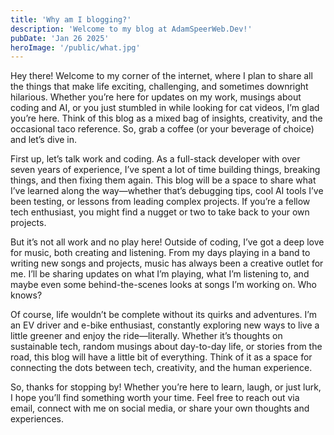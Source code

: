 ```yaml
---
title: 'Why am I blogging?'
description: 'Welcome to my blog at AdamSpeerWeb.Dev!'
pubDate: 'Jan 26 2025'
heroImage: '/public/what.jpg'
---
```


Hey there! Welcome to my corner of the internet, where I plan to share all the things that make life exciting, challenging, and sometimes downright hilarious. Whether you’re here for updates on my work, musings about coding and AI, or you just stumbled in while looking for cat videos, I’m glad you’re here. Think of this blog as a mixed bag of insights, creativity, and the occasional taco reference. So, grab a coffee (or your beverage of choice) and let’s dive in.

First up, let’s talk work and coding. As a full-stack developer with over seven years of experience, I’ve spent a lot of time building things, breaking things, and then fixing them again. This blog will be a space to share what I’ve learned along the way—whether that’s debugging tips, cool AI tools I’ve been testing, or lessons from leading complex projects. If you’re a fellow tech enthusiast, you might find a nugget or two to take back to your own projects.

But it’s not all work and no play here! Outside of coding, I’ve got a deep love for music, both creating and listening. From my days playing in a band to writing new songs and projects, music has always been a creative outlet for me. I’ll be sharing updates on what I’m playing, what I’m listening to, and maybe even some behind-the-scenes looks at songs I’m working on. Who knows?

Of course, life wouldn’t be complete without its quirks and adventures. I’m an EV driver and e-bike enthusiast, constantly exploring new ways to live a little greener and enjoy the ride—literally. Whether it’s thoughts on sustainable tech, random musings about day-to-day life, or stories from the road, this blog will have a little bit of everything. Think of it as a space for connecting the dots between tech, creativity, and the human experience.

So, thanks for stopping by! Whether you’re here to learn, laugh, or just lurk, I hope you’ll find something worth your time. Feel free to reach out via email, connect with me on social media, or share your own thoughts and experiences. 